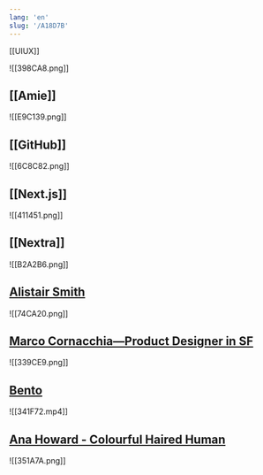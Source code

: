 ```yaml
---
lang: 'en'
slug: '/A18D7B'
---
```


[[UIUX]]

![[398CA8.png]]

## [[Amie]]

![[E9C139.png]]

## [[GitHub]]

![[6C8C82.png]]

## [[Next.js]]

![[411451.png]]

## [[Nextra]]

![[B2A2B6.png]]

## [Alistair Smith](https://alistair.sh/)

![[74CA20.png]]

## [Marco Cornacchia—Product Designer in SF](https://www.marco.fyi/)

![[339CE9.png]]

## [Bento](https://bento.me/en/home)

![[341F72.mp4]]

## [Ana Howard - Colourful Haired Human](https://www.anahoward.me/)

![[351A7A.png]]
